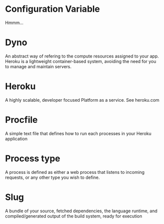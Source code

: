 
# Configuration Variable
Hmmm...

# Dyno
An abstract way of refering to the compute resources assigned to your app.  Heroku is a lightweight container-based system, avoiding the need for you to manage and maintain servers.

# Heroku
A highly scalable, developer focused Platform as a service.  See heroku.com

# Procfile
A simple text file that defines how to run each processes in your Heroku application 

# Process type
A process is defined as either a web process that listens to incoming requests, or any other type you wish to define.
 
# Slug
A bundle of your source, fetched dependencies, the language runtime, and compiled/generated output of the build system, ready for execution


